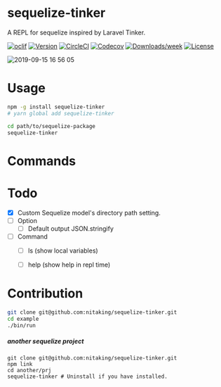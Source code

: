 sequelize-tinker
================

A REPL for sequelize inspired by Laravel Tinker.

[![oclif](https://img.shields.io/badge/cli-oclif-brightgreen.svg)](https://oclif.io)
[![Version](https://img.shields.io/npm/v/sequelize-tinker.svg)](https://npmjs.org/package/sequelize-tinker)
[![CircleCI](https://circleci.com/gh/nitaking/tinker/tree/master.svg?style=shield)](https://circleci.com/gh/nitaking/tinker/tree/master)
[![Codecov](https://codecov.io/gh/nitaking/tinker/branch/master/graph/badge.svg)](https://codecov.io/gh/nitaking/tinker)
[![Downloads/week](https://img.shields.io/npm/dw/sequelize-tinker.svg)](https://npmjs.org/package/sequelize-tinker)
[![License](https://img.shields.io/npm/l/sequelize-tinker.svg)](https://github.com/nitaking/tinker/blob/master/package.json)

![2019-09-15 16 56 05](https://user-images.githubusercontent.com/10850034/64918547-e36e2680-d7da-11e9-82db-757c5f8d78f7.gif)


<!-- toc -->
# Usage

```sh
npm -g install sequelize-tinker
# yarn global add sequelize-tinker

cd path/to/sequelize-package
sequelize-tinker
```

<!-- usage -->
# Commands

<!-- commands -->
# Todo

- [x] Custom Sequelize model's directory path setting.
- [ ] Option
    - [ ] Default output JSON.stringify
- [ ] Command
    - [ ] ls (show local variables)
    - [ ] help (show help in repl time)
    

# Contribution

```bash
git clone git@github.com:nitaking/sequelize-tinker.git
cd example
./bin/run
```

##### another sequelize project
```
git clone git@github.com:nitaking/sequelize-tinker.git
npm link
cd another/prj
sequelize-tinker # Uninstall if you have installed.
```
